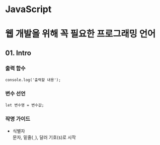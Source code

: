 # JavaScript
# 웹 개발을 위해 꼭 필요한 프로그래밍 언어

## 01. Intro
### 출력 함수
```
console.log('출력할 내용');
```

### 변수 선언
```
let 변수명 = 변수값;
```

### 작명 가이드
- 식별자  
문자, 밑줄(`_`), 달러 기호(`$`)로 시작